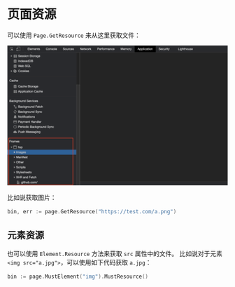 # 页面资源

可以使用 `Page.GetResource` 来从这里获取文件：

![page-resources](page-resources.png)

比如说获取图片：

```go
bin, err := page.GetResource("https://test.com/a.png")
```

## 元素资源

也可以使用 `Element.Resource` 方法来获取 `src` 属性中的文件。 比如说对于元素 `<img src="a.jpg">`，可以使用如下代码获取 `a.jpg`：

```go
bin := page.MustElement("img").MustResource()
```

